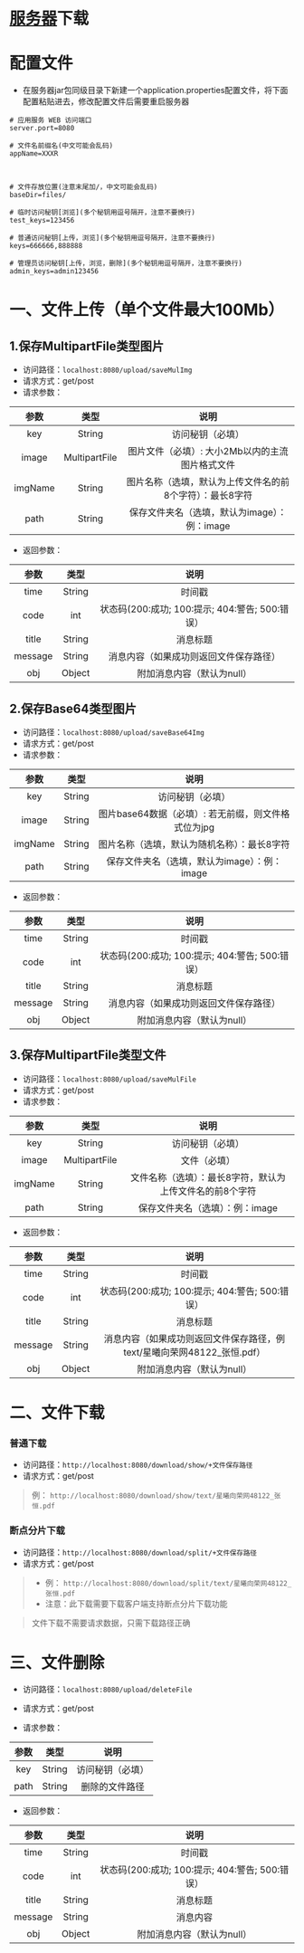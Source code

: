 # [服务器](https://github.com/ZhangHeng0805/file_servser/releases/download/2.0/default.zip)下载
# 配置文件
* 在服务器jar包同级目录下新建一个application.properties配置文件，将下面配置粘贴进去，修改配置文件后需要重启服务器
```properties
# 应用服务 WEB 访问端口
server.port=8080
        
# 文件名前缀名(中文可能会乱码)
appName=XXXR



# 文件存放位置(注意末尾加/，中文可能会乱码)
baseDir=files/

# 临时访问秘钥[浏览](多个秘钥用逗号隔开，注意不要换行)
test_keys=123456

# 普通访问秘钥[上传，浏览](多个秘钥用逗号隔开，注意不要换行)
keys=666666,888888

# 管理员访问秘钥[上传，浏览，删除](多个秘钥用逗号隔开，注意不要换行)
admin_keys=admin123456
```

# 一、文件上传（单个文件最大100Mb）

## 1.保存MultipartFile类型图片
* 访问路径：```localhost:8080/upload/saveMulImg```
* 请求方式：get/post
* 请求参数：


|  参数   |     类型      |                           说明                           |
| :-----: | :-----------: | :------------------------------------------------------: |
|   key   |    String     |                     访问秘钥（必填）                     |
|  image  | MultipartFile |     图片文件（必填）: 大小2Mb以内的主流图片格式文件      |
| imgName |    String     | 图片名称（选填，默认为上传文件名的前8个字符）：最长8字符 |
|  path   |    String     |       保存文件夹名（选填，默认为image）：例：image       |

* 返回参数：

|  参数   |  类型  |                      说明                       |
| :-----: | :----: | :---------------------------------------------: |
|  time   | String |                     时间戳                      |
|  code   |  int   | 状态码(200:成功; 100:提示; 404:警告; 500:错误） |
|  title  | String |                    消息标题                     |
| message | String |     消息内容（如果成功则返回文件保存路径）      |
|   obj   | Object |           附加消息内容（默认为null）            |

## 2.保存Base64类型图片

* 访问路径：```localhost:8080/upload/saveBase64Img```
* 请求方式：get/post
* 请求参数：


|  参数   |  类型  |                        说明                         |
| :-----: | :----: | :-------------------------------------------------: |
|   key   | String |                  访问秘钥（必填）                   |
|  image  | String | 图片base64数据（必填）: 若无前缀，则文件格式位为jpg |
| imgName | String |     图片名称（选填，默认为随机名称）：最长8字符     |
|  path   | String |    保存文件夹名（选填，默认为image）：例：image     |

* 返回参数：

|  参数   |  类型  |                      说明                       |
| :-----: | :----: | :---------------------------------------------: |
|  time   | String |                     时间戳                      |
|  code   |  int   | 状态码(200:成功; 100:提示; 404:警告; 500:错误） |
|  title  | String |                    消息标题                     |
| message | String |     消息内容（如果成功则返回文件保存路径）      |
|   obj   | Object |           附加消息内容（默认为null）            |

  ## 3.保存MultipartFile类型文件

* 访问路径：```localhost:8080/upload/saveMulFile```
* 请求方式：get/post
* 请求参数：

|  参数   |     类型      |                           说明                           |
| :-----: | :-----------: | :------------------------------------------------------: |
|   key   |    String     |                     访问秘钥（必填）                     |
|  image  | MultipartFile |                     文件（必填）                     |
| imgName |    String     | 文件名称（选填）：最长8字符，默认为上传文件名的前8个字符 |
|  path   |    String     |             保存文件夹名（选填）：例：image              |
* 返回参数：

|  参数   |  类型  |                             说明                             |
| :-----: | :----: | :----------------------------------------------------------: |
|  time   | String |                            时间戳                            |
|  code   |  int   |       状态码(200:成功; 100:提示; 404:警告; 500:错误）        |
|  title  | String |                           消息标题                           |
| message | String | 消息内容（如果成功则返回文件保存路径，例text/星曦向荣网48122_张恒.pdf） |
|   obj   | Object |                  附加消息内容（默认为null）                  |

# 二、文件下载
### 普通下载
* 访问路径：```http://localhost:8080/download/show/+文件保存路径```
* 请求方式：get/post

> 例： ```http://localhost:8080/download/show/text/星曦向荣网48122_张恒.pdf ```
### 断点分片下载
* 访问路径：```http://localhost:8080/download/split/+文件保存路径```
* 请求方式：get/post
> * 例： ```http://localhost:8080/download/split/text/星曦向荣网48122_张恒.pdf ```
> * 注意：此下载需要下载客户端支持断点分片下载功能

> 文件下载不需要请求数据，只需下载路径正确

# 三、文件删除

* 访问路径：```localhost:8080/upload/deleteFile```

* 请求方式：get/post

* 请求参数：

| 参数 |  类型  |       说明       |
| :--: | :----: | :--------------: |
| key  | String | 访问秘钥（必填） |
| path | String |  删除的文件路径  |

* 返回参数：

|  参数   |  类型  |                      说明                       |
| :-----: | :----: | :---------------------------------------------: |
|  time   | String |                     时间戳                      |
|  code   |  int   | 状态码(200:成功; 100:提示; 404:警告; 500:错误） |
|  title  | String |                    消息标题                     |
| message | String |                    消息内容                     |
|   obj   | Object |           附加消息内容（默认为null）            |

